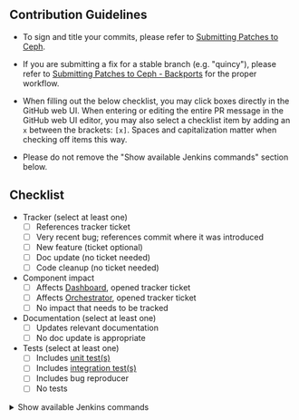



<!--
  - Please give your pull request a title like

      [component]: [short description]

  - Please use this format for each git commit message:

      [component]: [short description]

      [A longer multiline description]

      Fixes: [ticket URL on tracker.ceph.com, create one if necessary]
      Signed-off-by: [Your Name] <[your email]>

    For examples, use "git log".
-->

## Contribution Guidelines
- To sign and title your commits, please refer to [Submitting Patches to Ceph](https://github.com/ceph/ceph/blob/main/SubmittingPatches.rst).

- If you are submitting a fix for a stable branch (e.g. "quincy"), please refer to [Submitting Patches to Ceph - Backports](https://github.com/ceph/ceph/blob/master/SubmittingPatches-backports.rst) for the proper workflow.

- When filling out the below checklist, you may click boxes directly in the GitHub web UI.  When entering or editing the entire PR message in the GitHub web UI editor, you may also select a checklist item by adding an `x` between the brackets: `[x]`.  Spaces and capitalization matter when checking off items this way.

- Please do not remove the "Show available Jenkins commands" section below.

## Checklist
- Tracker (select at least one)
  - [ ] References tracker ticket
  - [ ] Very recent bug; references commit where it was introduced
  - [ ] New feature (ticket optional)
  - [ ] Doc update (no ticket needed)
  - [ ] Code cleanup (no ticket needed)
- Component impact
  - [ ] Affects [Dashboard](https://tracker.ceph.com/projects/dashboard/issues/new), opened tracker ticket
  - [ ] Affects [Orchestrator](https://tracker.ceph.com/projects/orchestrator/issues/new), opened tracker ticket
  - [ ] No impact that needs to be tracked
- Documentation (select at least one)
  - [ ] Updates relevant documentation
  - [ ] No doc update is appropriate
- Tests (select at least one)
  - [ ] Includes [unit test(s)](https://docs.ceph.com/en/latest/dev/developer_guide/tests-unit-tests/)
  - [ ] Includes [integration test(s)](https://docs.ceph.com/en/latest/dev/developer_guide/testing_integration_tests/)
  - [ ] Includes bug reproducer
  - [ ] No tests

<details>
<summary>Show available Jenkins commands</summary>

- `jenkins test classic perf` [Jenkins Job](https://jenkins.ceph.com/view/all/job/ceph-perf-classic/) | [Jenkins Job Definition](https://github.com/ceph/ceph-build/blob/main/ceph-perf-pull-requests/config/definitions/ceph-perf-pull-requests.yml)
- `jenkins test crimson perf` [Jenkins Job](https://jenkins.ceph.com/view/all/job/ceph-perf-crimson/) | [Jenkins Job Definition](https://github.com/ceph/ceph-build/blob/main/ceph-perf-pull-requests/config/definitions/ceph-perf-pull-requests.yml)
- `jenkins test signed` [Jenkins Job](https://jenkins.ceph.com/job/ceph-pr-commits/) | [Jenkins Job Definition](https://github.com/ceph/ceph-build/blob/main/ceph-pr-commits/config/definitions/ceph-pr-commits.yml)
- `jenkins test make check` [Jenkins Job](https://jenkins.ceph.com/job/ceph-pull-requests/) | [Jenkins Job Definition](https://github.com/ceph/ceph-build/blob/main/ceph-pull-requests/config/definitions/ceph-pull-requests.yml)
- `jenkins test make check arm64` [Jenkins Job](https://jenkins.ceph.com/job/ceph-pull-requests-arm64/) | [Jenkins Job Definition](https://github.com/ceph/ceph-build/blob/main/ceph-pull-requests-arm64/config/definitions/ceph-pull-requests-arm64.yml)
- `jenkins test submodules` [Jenkins Job](https://jenkins.ceph.com/view/all/job/ceph-pr-submodules/) | [Jenkins Job Definition](https://github.com/ceph/ceph-build/blob/main/ceph-pr-submodules/config/definitions/ceph-pr-commits.yml)
- `jenkins test dashboard` [Jenkins Job](https://jenkins.ceph.com/view/all/job/ceph-dashboard-pull-requests/) | [Jenkins Job Definition](https://github.com/ceph/ceph-build/blob/main/ceph-dashboard-pull-requests/config/definitions/ceph-dashboard-pull-requests.yml)
- `jenkins test dashboard cephadm` [Jenkins Job](https://jenkins.ceph.com/view/all/job/ceph-dashboard-cephadm-e2e/) | [Jenkins Job Definition](https://github.com/ceph/ceph-build/blob/main/ceph-dashboard-cephadm-e2e/config/definitions/ceph-dashboard-cephadm-e2e.yml)
- `jenkins test api` [Jenkins Job](https://jenkins.ceph.com/view/all/job/ceph-api/) | [Jenkins Job Definition](https://github.com/ceph/ceph-build/blob/main/ceph-pr-api/config/definitions/ceph-pr-api.yml)
- `jenkins test docs` [ReadTheDocs](https://readthedocs.org/projects/ceph/) | [Github Workflow Definition](https://github.com/ceph/ceph/blob/main/.readthedocs.yml)
- `jenkins test ceph-volume all` [Jenkins Jobs](https://jenkins.ceph.com/view/ceph-volume%20PR/) | [Jenkins Jobs Definition](https://github.com/ceph/ceph-build/blob/main/ceph-volume-cephadm-prs/config/definitions/ceph-volume-pr.yml)
- `jenkins test windows` [Jenkins Job](https://jenkins.ceph.com/job/ceph-windows-pull-requests/) | [Jenkins Job Definition](https://github.com/ceph/ceph-build/blob/main/ceph-windows-pull-requests/config/definitions/ceph-windows-pull-requests.yml)
- `jenkins test rook e2e` [Jenkins Job](https://jenkins.ceph.com/view/all/job/ceph-orchestrator-rook-e2e/) | [Jenkins Job Definition](https://github.com/ceph/ceph-build/blob/main/ceph-rook-e2e/config/definitions/ceph-orchestrator-rook-e2e.yml)

You must only issue one Jenkins command per-comment. Jenkins does not understand
comments with more than one command.
</details>
